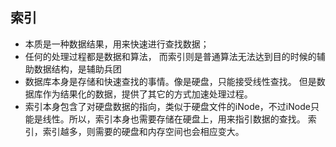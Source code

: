 ## 索引
* 本质是一种数据结果，用来快速进行查找数据； 
* 任何的处理过程都是数据和算法， 而索引则是普通算法无法达到目的时候的辅助数据结构，是辅助兵团 
* 数据库本身是存储和快速查找的事情。像是硬盘，只能接受线性查找。 但是数据库作为结果化的数据，提供了其它的方式加速处理过程。
* 索引本身包含了对硬盘数据的指向，类似于硬盘文件的iNode，不过iNode只能是线性。所以，索引本身也需要存储在硬盘上，用来指引数据的查找。 索引，索引越多，则需要的硬盘和内存空间也会相应变大。